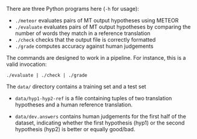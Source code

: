 There are three Python programs here (`-h` for usage):

 - `./meteor` evaluates pairs of MT output hypotheses using METEOR
 - `./evaluate` evaluates pairs of MT output hypotheses by comparing the number of words they match in a reference translation
 - `./check` checks that the output file is correctly formatted
 - `./grade` computes accuracy against human judgements 

The commands are designed to work in a pipeline. For instance, this is a valid invocation:

    ./evaluate | ./check | ./grade

The `data/` directory contains a training set and a test set

 - `data/hyp1-hyp2-ref` is a file containing tuples of two translation hypotheses and a human reference translation.

 - `data/dev.answers` contains human judgements for the first half of the dataset, indicating whether the first hypothesis (hyp1) or the second hypothesis (hyp2) is better or equally good/bad.


